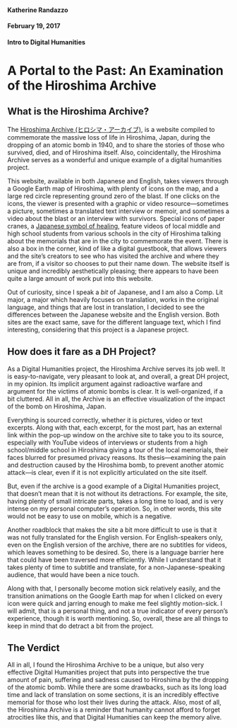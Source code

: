 #### Katherine Randazzo
#### February 19, 2017
#### Intro to Digital Humanities

# A Portal to the Past: An Examination of the Hiroshima Archive


## What is the Hiroshima Archive?
The [Hiroshima Archive (ヒロシマ・アーカイブ)]( http://hiroshima.archiving.jp/index_en.html), is a website compiled to commemorate the massive loss of life in Hiroshima, Japan, during the dropping of an atomic bomb in 1940, and to share the stories of those who survived, died, and of Hiroshima itself. Also, coincidentally, the Hiroshima Archive serves as a wonderful and unique example of a digital humanities project.  

This website, available in both Japanese and English, takes viewers through a Google Earth map of Hiroshima, with plenty of icons on the map, and a large red circle representing ground zero of the blast. If one clicks on the icons, the viewer is presented with a graphic or video resource—sometimes a picture, sometimes a translated text interview or memoir, and sometimes a video about the blast or an interview with survivors. Special icons of paper cranes, a [Japanese symbol of healing]( http://voices.nationalgeographic.com/2015/08/28/how-paper-cranes-become-a-symbol-of-healing-in-japan/), feature videos of local middle and high school students from various schools in the city of Hiroshima talking about the memorials that are in the city to commemorate the event. There is also a box in the corner, kind of like a digital guestbook, that allows viewers and the site’s creators to see who has visited the archive and where they are from, if a visitor so chooses to put their name down. The website itself is unique and incredibly aesthetically pleasing; there appears to have been quite a large amount of work put into this website.  

Out of curiosity, since I speak a *bit* of Japanese, and I am also a Comp. Lit major, a major which heavily focuses on translation, works in the original language, and things that are lost in translation, I decided to see the differences between the Japanese website and the English version. Both sites are the exact same, save for the different language text, which I find interesting, considering that this project is a Japanese project.


## How does it fare as a DH Project?
As a Digital Humanities project, the Hiroshima Archive serves its job well. It is easy-to-navigate, very pleasant to look at, and overall, a great DH project, in my opinion. Its implicit argument against radioactive warfare and argument for the victims of atomic bombs is clear. It is well-organized, if a bit cluttered. All in all, the Archive is an effective visualization of the impact of the bomb on Hiroshima, Japan.  

Everything is sourced correctly, whether it is pictures, video or text excerpts. Along with that, each excerpt, for the most part, has an external link within the pop-up window on the archive site to take you to its source, especially with YouTube videos of interviews or students from a high school/middle school in Hiroshima giving a tour of the local memorials, their faces blurred for presumed privacy reasons. Its thesis—examining the pain and destruction caused by the Hiroshima bomb, to prevent another atomic attack—is clear, even if it is not explicitly articulated on the site itself.  

But, even if the archive is a good example of a Digital Humanities project, that doesn’t mean that it is not without its detractions. For example, the site, having plenty of small intricate parts, takes a long time to load, and is very intense on my personal computer’s operation. So, in other words, this site would not be easy to use on mobile, which is a negative.  

Another roadblock that makes the site a bit more difficult to use is that it was not fully translated for the English version. For English-speakers only, even on the English version of the archive, there are no subtitles for videos, which leaves something to be desired. So, there is a language barrier here that could have been traversed more efficiently. While I understand that it takes plenty of time to subtitle and translate, for a non-Japanese-speaking audience, that would have been a nice touch.  

Along with that, I personally become motion sick relatively easily, and the transition animations on the Google Earth map for when I clicked on every icon were quick and jarring enough to make me feel slightly motion-sick. I will admit, that is a personal thing, and not a true indicator of every person’s experience, though it is worth mentioning. So, overall, these are all things to keep in mind that do detract a bit from the project.  


## The Verdict
All in all, I found the Hiroshima Archive to be a unique, but also very effective Digital Humanities project that puts into perspective the true amount of pain, suffering and sadness caused to Hiroshima by the dropping of the atomic bomb. While there are some drawbacks, such as its long load time and lack of translation on some sections, it is an incredibly effective memorial for those who lost their lives during the attack. Also, most of all, the Hiroshima Archive is a reminder that humanity cannot afford to forget atrocities like this, and that Digital Humanities can keep the memory alive.

